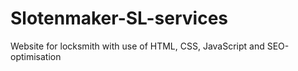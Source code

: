 # Slotenmaker-SL-services
Website for locksmith with use of HTML, CSS, JavaScript and SEO-optimisation
